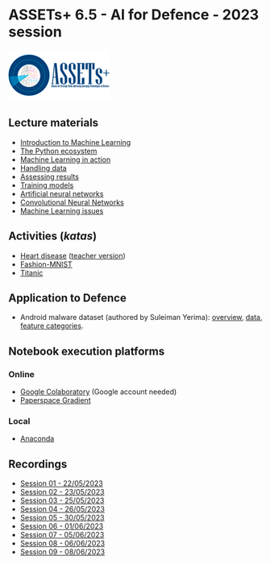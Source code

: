 # ASSETs+ 6.5 - AI for Defence - 2023 session

[![ASSETs+ logo](assetsplus_logo.png)](https://assets-plus.eu/)

## Lecture materials

- [Introduction to Machine Learning](https://www.bpesquet.fr/mlhandbook/overview/introduction_to_machine_learning.html)
- [The Python ecosystem](https://www.bpesquet.fr/mlhandbook/tools/python_ecosystem.html)
- [Machine Learning in action](https://www.bpesquet.fr/mlhandbook/overview/machine_learning_in_action.html)
- [Handling data](https://www.bpesquet.fr/mlhandbook/fundamentals/handling_data.html)
- [Assessing results](https://www.bpesquet.fr/mlhandbook/fundamentals/assessing_results.html)
- [Training models](https://www.bpesquet.fr/mlhandbook/fundamentals/training_models.html)
- [Artificial neural networks](https://www.bpesquet.fr/mlhandbook/algorithms/artificial_neural_networks.html)
- [Convolutional Neural Networks](https://www.bpesquet.fr/mlhandbook/algorithms/convolutional_neural_networks.html)
- [Machine Learning issues](https://www.bpesquet.fr/mlhandbook/engineering/machine_learning_issues.html)

## Activities (*katas*)

- [Heart disease](https://www.bpesquet.fr/mlkatas/training/heart_disease.html) ([teacher version](activities/heart_disease.ipynb))
- [Fashion-MNIST](https://www.bpesquet.fr/mlkatas/training/fashion_mnist.html)
- [Titanic](https://www.bpesquet.fr/mlkatas/training/titanic.html)

## Application to Defence

- Android malware dataset (authored by Suleiman Yerima): [overview](https://www.kaggle.com/datasets/shashwatwork/android-malware-dataset-for-machine-learning), [data](data/drebin-215-dataset-5560malware-9476-benign.csv), [feature categories](data/dataset-features-categories.csv).

## Notebook execution platforms

### Online

- [Google Colaboratory](https://colab.research.google.com/) (Google account needed)
- [Paperspace Gradient](https://www.paperspace.com/gradient/notebooks)

### Local

- [Anaconda](https://www.anaconda.com/download/)

## Recordings

- [Session 01 - 22/05/2023](https://github.com/ensc-fc/ai4d2023/raw/main/recordings/session01.mp4)
- [Session 02 - 23/05/2023](https://github.com/ensc-fc/ai4d2023/raw/main/recordings/session02.mp4)
- [Session 03 - 25/05/2023](https://github.com/ensc-fc/ai4d2023/raw/main/recordings/session03.mp4)
- [Session 04 - 26/05/2023](https://github.com/ensc-fc/ai4d2023/raw/main/recordings/session04.mp4)
- [Session 05 - 30/05/2023](https://github.com/ensc-fc/ai4d2023/raw/main/recordings/session05.mp4)
- [Session 06 - 01/06/2023](https://github.com/ensc-fc/ai4d2023/raw/main/recordings/session06.mp4)
- [Session 07 - 05/06/2023](https://github.com/ensc-fc/ai4d2023/raw/main/recordings/session07.mp4)
- [Session 08 - 06/06/2023](https://drive.google.com/file/d/1U4prcBi9rcwsHWaqVYli6VMZJps8xz9H/view?usp=drive_link)
- [Session 09 - 08/06/2023](https://drive.google.com/file/d/1Quv3Hds7ztczelnlKDfXS4FRiSpYJ93A/view?usp=drive_link)
